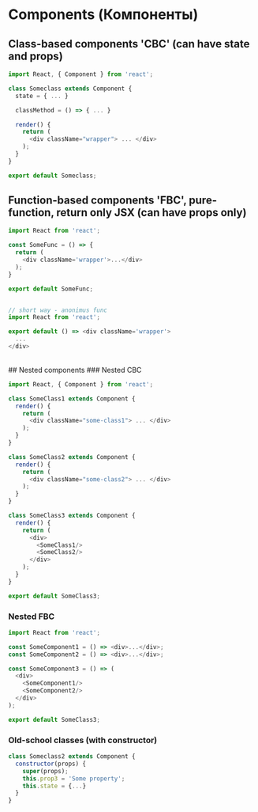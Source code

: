 # Components (Компоненты)
## Class-based components 'CBC' (can have state and props)

```js
import React, { Component } from 'react';

class Someclass extends Component {
  state = { ... }

  classMethod = () => { ... } 

  render() {
    return (
      <div className="wrapper"> ... </div>
    );
  }
}

export default Someclass;
```

## Function-based components 'FBC', pure-function, return only JSX (can have props only)
```js
import React from 'react';

const SomeFunc = () => {
  return (
    <div className='wrapper'>...</div>
  );
}

export default SomeFunc;


// short way - anonimus func
import React from 'react';

export default () => <div className='wrapper'>
  ...
</div>
```

<br>
## Nested components
### Nested CBC

```js
import React, { Component } from 'react';

class SomeClass1 extends Component {
  render() {
    return (
      <div className="some-class1"> ... </div>
    );
  }
}

class SomeClass2 extends Component {
  render() {
    return (
      <div className="some-class2"> ... </div>
    );
  }
}

class SomeClass3 extends Component {
  render() {
    return (
      <div>
        <SomeClass1/>
        <SomeClass2/>
      </div>
    );
  }
}

export default SomeClass3;
```

### Nested FBC
```js
import React from 'react';

const SomeComponent1 = () => <div>...</div>;
const SomeComponent2 = () => <div>...</div>;

const SomeComponent3 = () => (
  <div>
    <SomeComponent1/>
    <SomeComponent2/>
  </div>
);

export default SomeClass3;
```

### Old-school classes (with constructor)
```js
class Someclass2 extends Component {
  constructor(props) {
    super(props);
    this.prop3 = 'Some property';
    this.state = {...}
  }
}
```
